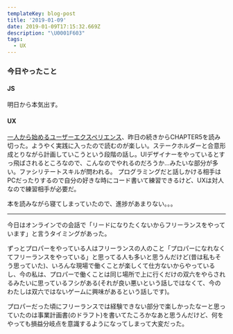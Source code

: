 ```yaml
---
templateKey: blog-post
title: '2019-01-09'
date: 2019-01-09T17:15:32.669Z
description: "\U0001F603"
tags:
  - UX
---
```

### 今日やったこと

#### JS

明日から本気出す。

#### UX
[一人から始めるユーザーエクスペリエンス](https://www.amazon.co.jp/dp/462108951X)、昨日の続きからCHAPTER5を読み切った。ようやく実践に入ったので読むのが楽しい。ステークホルダーと合意形成とりながら計画していこうという段階の話し。UIデザイナーをやっているとすっ飛ばされるところなので、こんなのでやれるのだろうか…みたいな部分が多い。ファシリテートスキルが問われる。
プログラミングだと話しかける相手はPCだったりするので自分の好きな時にコード書いて練習できるけど、UXは対人なので練習相手が必要だ。


本を読みながら寝てしまっていたので、進捗があまりない。。。


-----

今日はオンラインでの会話で「リードになりたくないからフリーランスをやっています」と言うタイミングがあった。

ずっとプロパーをやっている人はフリーランスの人のこと「プロパーになれなくてフリーランスをやっている」と思ってる人も多いと思うんだけど(昔は私もそう思っていた)、いろんな現場で働くことが楽しくて仕方ないからやっているし、今の私は、プロパーで働くことは同じ場所で上に行くだけの双六をやらされるみたいに思っているフシがある(それが良い悪いという話しではなくて、今のわたしは双六ではないゲームに興味があるという話しです)。

プロパーだった頃にフリーランスでは経験できない部分で楽しかったなーと思っていたのは事業計画書(のドラフト)を書いてたころかなあと思うんだけど、何をやっても損益分岐点を意識するようになってしまって大変だった。
